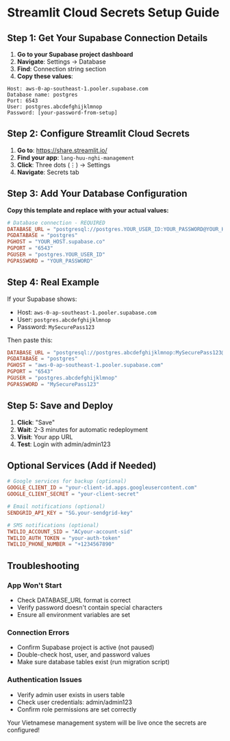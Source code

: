 # Streamlit Cloud Secrets Setup Guide

## Step 1: Get Your Supabase Connection Details

1. **Go to your Supabase project dashboard**
2. **Navigate**: Settings → Database
3. **Find**: Connection string section
4. **Copy these values**:

```
Host: aws-0-ap-southeast-1.pooler.supabase.com
Database name: postgres
Port: 6543
User: postgres.abcdefghijklmnop
Password: [your-password-from-setup]
```

## Step 2: Configure Streamlit Cloud Secrets

1. **Go to**: https://share.streamlit.io/
2. **Find your app**: `lang-huu-nghi-management`
3. **Click**: Three dots (⋮) → Settings
4. **Navigate**: Secrets tab

## Step 3: Add Your Database Configuration

**Copy this template and replace with your actual values:**

```toml
# Database connection - REQUIRED
DATABASE_URL = "postgresql://postgres.YOUR_USER_ID:YOUR_PASSWORD@YOUR_HOST.supabase.co:6543/postgres"
PGDATABASE = "postgres"
PGHOST = "YOUR_HOST.supabase.co"
PGPORT = "6543"
PGUSER = "postgres.YOUR_USER_ID"
PGPASSWORD = "YOUR_PASSWORD"
```

## Step 4: Real Example

If your Supabase shows:
- Host: `aws-0-ap-southeast-1.pooler.supabase.com`
- User: `postgres.abcdefghijklmnop`
- Password: `MySecurePass123`

Then paste this:

```toml
DATABASE_URL = "postgresql://postgres.abcdefghijklmnop:MySecurePass123@aws-0-ap-southeast-1.pooler.supabase.com:6543/postgres"
PGDATABASE = "postgres"
PGHOST = "aws-0-ap-southeast-1.pooler.supabase.com"
PGPORT = "6543"
PGUSER = "postgres.abcdefghijklmnop"
PGPASSWORD = "MySecurePass123"
```

## Step 5: Save and Deploy

1. **Click**: "Save"
2. **Wait**: 2-3 minutes for automatic redeployment
3. **Visit**: Your app URL
4. **Test**: Login with admin/admin123

## Optional Services (Add if Needed)

```toml
# Google services for backup (optional)
GOOGLE_CLIENT_ID = "your-client-id.apps.googleusercontent.com"
GOOGLE_CLIENT_SECRET = "your-client-secret"

# Email notifications (optional)
SENDGRID_API_KEY = "SG.your-sendgrid-key"

# SMS notifications (optional)
TWILIO_ACCOUNT_SID = "ACyour-account-sid"
TWILIO_AUTH_TOKEN = "your-auth-token"
TWILIO_PHONE_NUMBER = "+1234567890"
```

## Troubleshooting

### App Won't Start
- Check DATABASE_URL format is correct
- Verify password doesn't contain special characters
- Ensure all environment variables are set

### Connection Errors
- Confirm Supabase project is active (not paused)
- Double-check host, user, and password values
- Make sure database tables exist (run migration script)

### Authentication Issues
- Verify admin user exists in users table
- Check user credentials: admin/admin123
- Confirm role permissions are set correctly

Your Vietnamese management system will be live once the secrets are configured!